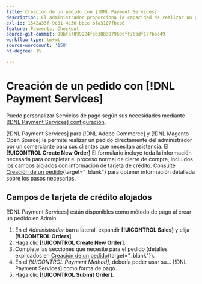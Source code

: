 ```yaml
---
title: Creación de un pedido con [!DNL Payment Services]
description: El administrador proporciona la capacidad de realizar un pedido utilizando [!DNL Payment Services] directamente desde el administrador por un comerciante para sus clientes que necesitan asistencia.
exl-id: 1542a33f-9c01-4c36-bbce-bfa3107fbeb8
feature: Payments, Checkout
source-git-commit: 90bfa7099924feb308397960cff76bdf177bbe49
workflow-type: tm+mt
source-wordcount: '158'
ht-degree: 1%

---
```


# Creación de un pedido con [!DNL Payment Services]

Puede personalizar Servicios de pago según sus necesidades mediante [[!DNL Payment Services] configuración](settings.md).

[!DNL Payment Services] para [!DNL Adobe Commerce] y [!DNL Magento Open Source] le permite realizar un pedido directamente del administrador por un comerciante para sus clientes que necesitan asistencia. El **[!UICONTROL Create New Order]** El formulario incluye toda la información necesaria para completar el proceso normal de cierre de compra, incluidos los campos alojados con información de tarjeta de crédito. Consulte [Creación de un pedido](https://docs.magento.com/user-guide/customers/customer-account-create-order.html){target="_blank"} para obtener información detallada sobre los pasos necesarios.

## Campos de tarjeta de crédito alojados

[!DNL Payment Services] están disponibles como método de pago al crear un pedido en Admin:

1. En el _Administrador_ barra lateral, expandir **[!UICONTROL Sales]** y elija **[!UICONTROL Orders]**.
1. Haga clic **[!UICONTROL Create New Order]**.
1. Complete las secciones que necesite para el pedido (detalles explicados en [Creación de un pedido](https://docs.magento.com/user-guide/customers/customer-account-create-order.html){target="_blank"}).
1. En el _[!UICONTROL Payment Method]_, debería poder usar su... [!DNL Payment Services] como forma de pago.
1. Haga clic **[!UICONTROL Submit Order]**.
